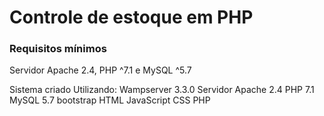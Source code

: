 # Controle de estoque em PHP

### Requisitos mínimos

Servidor Apache 2.4, PHP ^7.1 e MySQL ^5.7

Sistema criado Utilizando: 
Wampserver 3.3.0
Servidor Apache 2.4
PHP 7.1
MySQL 5.7
bootstrap
HTML
JavaScript
CSS
PHP
